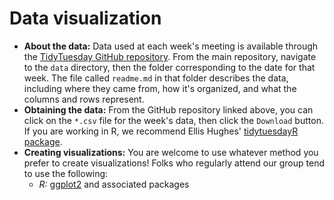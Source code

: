 # Data visualization

- **About the data:** Data used at each week's meeting is available through the 
[TidyTuesday GitHub repository](https://github.com/rfordatascience/tidytuesday). 
From the main repository, navigate to the `data` directory, then the folder 
corresponding to the date for that week. The file called `readme.md` in that folder 
describes the data, including where they came from, how it's organized, and what the 
columns and rows represent. 
- **Obtaining the data:** From the GitHub repository linked above, you can click on 
the `*.csv` file for the week's data, then click the `Download` button. If you 
are working in R, we recommend Ellis Hughes' 
[tidytuesdayR package](https://github.com/thebioengineer/tidytuesdayR).
- **Creating visualizations:** You are welcome to use whatever method you prefer 
to create visualizations! Folks who regularly attend our group tend to use the following: 
  - *R:* [ggplot2](https://ggplot2.tidyverse.org) and associated packages
